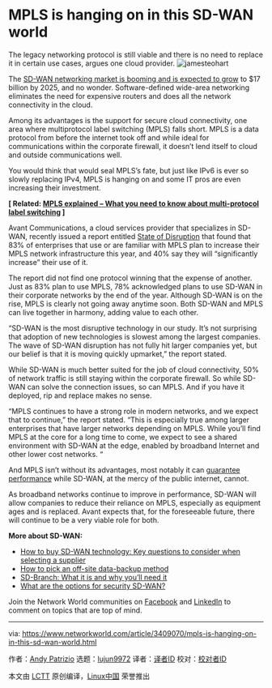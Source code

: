 [#]: collector: (lujun9972)
[#]: translator: ( )
[#]: reviewer: ( )
[#]: publisher: ( )
[#]: url: ( )
[#]: subject: (MPLS is hanging on in this SD-WAN world)
[#]: via: (https://www.networkworld.com/article/3409070/mpls-is-hanging-on-in-this-sd-wan-world.html)
[#]: author: (Andy Patrizio https://www.networkworld.com/author/Andy-Patrizio/)

MPLS is hanging on in this SD-WAN world
======
The legacy networking protocol is still viable and there is no need to replace it in certain use cases, argues one cloud provider.
![jamesteohart][1]

The [SD-WAN networking market is booming and is expected to grow][2] to $17 billion by 2025, and no wonder. Software-defined wide-area networking eliminates the need for expensive routers and does all the network connectivity in the cloud.

Among its advantages is the support for secure cloud connectivity, one area where multiprotocol label switching (MPLS) falls short. MPLS is a data protocol from before the internet took off and while ideal for communications within the corporate firewall, it doesn’t lend itself to cloud and outside communications well.

You would think that would seal MPLS’s fate, but just like IPv6 is ever so slowly replacing IPv4, MPLS is hanging on and some IT pros are even increasing their investment.

**[ Related: [MPLS explained – What you need to know about multi-protocol label switching][3] ]**

Avant Communications, a cloud services provider that specializes in SD-WAN, recently issued a report entitled [State of Disruption][4] that found that 83% of enterprises that use or are familiar with MPLS plan to increase their MPLS network infrastructure this year, and 40% say they will “significantly increase” their use of it.

The report did not find one protocol winning that the expense of another. Just as 83% plan to use MPLS, 78% acknowledged plans to use SD-WAN in their corporate networks by the end of the year. Although SD-WAN is on the rise, MPLS is clearly not going away anytime soon. Both SD-WAN and MPLS can live together in harmony, adding value to each other.

“SD-WAN is the most disruptive technology in our study. It’s not surprising that adoption of new technologies is slowest among the largest companies. The wave of SD-WAN disruption has not fully hit larger companies yet, but our belief is that it is moving quickly upmarket,” the report stated.

While SD-WAN is much better suited for the job of cloud connectivity, 50% of network traffic is still staying within the corporate firewall. So while SD-WAN can solve the connection issues, so can MPLS. And if you have it deployed, rip and replace makes no sense.

“MPLS continues to have a strong role in modern networks, and we expect that to continue,” the report stated. “This is especially true among larger enterprises that have larger networks depending on MPLS. While you’ll find MPLS at the core for a long time to come, we expect to see a shared environment with SD-WAN at the edge, enabled by broadband Internet and other lower cost networks. “

And MPLS isn’t without its advantages, most notably it can [guarantee performance][5] while SD-WAN, at the mercy of the public internet, cannot.

As broadband networks continue to improve in performance, SD-WAN will allow companies to reduce their reliance on MPLS, especially as equipment ages and is replaced. Avant expects that, for the foreseeable future, there will continue to be a very viable role for both.

**More about SD-WAN:**

  * [How to buy SD-WAN technology: Key questions to consider when selecting a supplier][6]
  * [How to pick an off-site data-backup method][7]
  * [SD-Branch: What it is and why you’ll need it][8]
  * [What are the options for security SD-WAN?][9]



Join the Network World communities on [Facebook][10] and [LinkedIn][11] to comment on topics that are top of mind.

--------------------------------------------------------------------------------

via: https://www.networkworld.com/article/3409070/mpls-is-hanging-on-in-this-sd-wan-world.html

作者：[Andy Patrizio][a]
选题：[lujun9972][b]
译者：[译者ID](https://github.com/译者ID)
校对：[校对者ID](https://github.com/校对者ID)

本文由 [LCTT](https://github.com/LCTT/TranslateProject) 原创编译，[Linux中国](https://linux.cn/) 荣誉推出

[a]: https://www.networkworld.com/author/Andy-Patrizio/
[b]: https://github.com/lujun9972
[1]: https://images.idgesg.net/images/article/2019/07/the-latest-in-innovation-in-the-sd-wan-managed-services-market1400-100801684-large.jpg
[2]: https://www.prnewswire.com/news-releases/software-defined-wide-area-network-sd-wan-market-to-hit-17bn-by-2025-global-market-insights-inc-300795304.html
[3]: https://www.networkworld.com/article/2297171/sd-wan/network-security-mpls-explained.html
[4]: https://www.goavant.net/Disruption
[5]: https://www.networkworld.com/article/2297171/network-security-mpls-explained.html
[6]: https://www.networkworld.com/article/3323407/sd-wan/how-to-buy-sd-wan-technology-key-questions-to-consider-when-selecting-a-supplier.html
[7]: https://www.networkworld.com/article/3328488/backup-systems-and-services/how-to-pick-an-off-site-data-backup-method.html
[8]: https://www.networkworld.com/article/3250664/lan-wan/sd-branch-what-it-is-and-why-youll-need-it.html
[9]: https://www.networkworld.com/article/3285728/sd-wan/what-are-the-options-for-securing-sd-wan.html?nsdr=true
[10]: https://www.facebook.com/NetworkWorld/
[11]: https://www.linkedin.com/company/network-world
